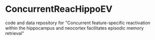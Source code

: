 # ConcurrentReacHippoEV
code and data repository for "Concurrent feature-specific reactivation within the hippocampus and neocortex facilitates episodic memory retrieval"
